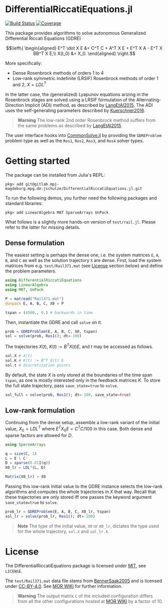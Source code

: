 # DifferentialRiccatiEquations.jl

[![Build Status](https://gitlab.mpi-magdeburg.mpg.de/jschulze/DifferentialRiccatiEquations.jl/badges/master/pipeline.svg)](https://gitlab.mpi-magdeburg.mpg.de/jschulze/DifferentialRiccatiEquations.jl/pipelines)
[![Coverage](https://gitlab.mpi-magdeburg.mpg.de/jschulze/DifferentialRiccatiEquations.jl/badges/master/coverage.svg)](https://gitlab.mpi-magdeburg.mpg.de/jschulze/DifferentialRiccatiEquations.jl/commits/master)

This package provides algorithms to solve autonomous Generalized Differential Riccati Equations (GDRE)

```math
\left\{
\begin{aligned}
E^T \dot X E &= C^T C + A^T X E + E^T X A - E^T X BB^T X E,\\
X(t_0) &= X_0.
\end{aligned}
\right.
```

More specifically:

* Dense Rosenbrock methods of orders 1 to 4
* Low-rank symmetric indefinite (LRSIF) Rosenbrock methods of order 1 and 2, $X = LDL^T$

In the latter case, the (generalized) Lyapunov equations arizing in the Rosenbrock stages
are solved using a LRSIF formulation of the Alternating-Direction Implicit (ADI) method,
as described by [LangEtAl2015].
The ADI uses the self-generating parameters described by [Kuerschner2016].

> **Warning**
> The low-rank 2nd order Rosenbrock method suffers from the same problems as described by [LangEtAl2015].

[Kuerschner2016]: https://hdl.handle.net/11858/00-001M-0000-0029-CE18-2
[LangEtAl2015]: https://doi.org/10.1016/j.laa.2015.04.006

The user interface hooks into [CommonSolve.jl] by providing the `GDREProblem` problem type
as well as the `Ros1`, `Ros2`, `Ros3`, and `Ros4` solver types.

[CommonSolve.jl]: https://github.com/SciML/CommonSolve.jl

# Getting started

The package can be installed from Julia's REPL:

```
pkg> add git@gitlab.mpi-magdeburg.mpg.de:jschulze/DifferentialRiccatiEquations.jl.git
```

To run the following demos, you further need the following packages and standard libraries:

```
pkg> add LinearAlgebra MAT SparseArrays UnPack
```

What follows is a slightly more hands-on version of `test/rail.jl`.
Please refer to the latter for missing details.

## Dense formulation

The easiest setting is perhaps the dense one,
i.e. the system matrices `E`, `A`, `B`, and `C`
as well as the solution trajectory `X` are dense.
First, load the system matrices from e.g. `test/Rail371.mat`
(see [License](#license) section below)
and define the problem parameters.

```julia
using DifferentialRiccatiEquations
using LinearAlgebra
using MAT, UnPack

P = matread("Rail371.mat")
@unpack E, A, B, C, X0 = P

tspan = (4500., 0.) # backwards in time
```

Then, instantiate the GDRE and call `solve` on it.

```julia
prob = GDREProblem(E, A, B, C, X0, tspan)
sol = solve(prob, Ros1(); dt=-100)
```

The trajectories $X(t)$, $K(t) := B^T X(t) E$, and $t$ may be accessed as follows.

```julia
sol.X # X(t)
sol.K # K(t) := B^T X(t) E
sol.t # discretization points
```

By default, the state $X$ is only stored at the boundaries of the time span `tspan`,
as one is mostly interested only in the feedback matrices $K$.
To store the full state trajectory, pass `save_state=true` to `solve`.

```julia
sol_full = solve(prob, Ros1(); dt=-100, save_state=true)
```

## Low-rank formulation

Continuing from the dense setup,
assemble a low-rank variant of the initial value,
$X_0 = LDL^T$ where $E^T X_0 E = C^T C / 100$ in this case.
Both dense and sparse factors are allowed for $D$.

```julia
using SparseArrays

q = size(C, 1)
L = E \ C'
D = sparse(0.01I(q))
X0_lr = LDLᵀ(L, D)

Matrix(X0_lr) ≈ X0
```

Passing this low-rank initial value to the GDRE instance
selects the low-rank algorithms and computes the whole trajectories in $X$ that way.
Recall that these trajectories are only stored iff one passes the keyword argument `save_state=true` to `solve`.

```julia
prob_lr = GDREProblem(E, A, B, C, X0_lr, tspan)
sol_lr = solve(prob_lr, Ros1(); dt=-100)
```

> **Note**
> The type of the initial value, `X0` or `X0_lr`,
> dictates the type used for the whole trajectory, `sol.X` and `sol_lr.X`.

# License

The DifferentialRiccatiEquations package is licensed under [MIT], see `LICENSE`.

The `test/Rail371.mat` data file stems from [BennerSaak2005] and is licensed under [CC-BY-4.0].
See [MOR WIKI] for further information.

> **Warning**
> The output matrix `C` of the included configuration differs from all the other configurations hosted at [MOR WIKI] by a factor of 10.

[BennerSaak2005]: http://nbn-resolving.de/urn:nbn:de:swb:ch1-200601597
[CC-BY-4.0]: https://spdx.org/licenses/CC-BY-4.0.html
[MIT]: https://spdx.org/licenses/MIT.html
[MOR Wiki]: http://modelreduction.org/index.php/Steel_Profile
